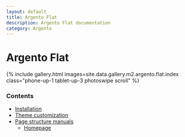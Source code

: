 ```yaml
---
layout: default
title: Argento Flat
description: Argento Flat documentation
category: Argento
---
```


# Argento Flat

{% include gallery.html images=site.data.gallery.m2.argento.flat.index class="phone-up-1 tablet-up-3 photoswipe scroll" %}

### Contents

-  [Installation](/m2/argento/installation/)
-  [Theme customization](/m2/argento/customization/)
-  [Page structure manuals](page-structure/)
   -  [Homepage](page-structure/homepage/)
